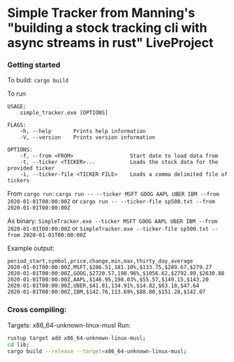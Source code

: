 # Simple Tracker from Manning's "building a stock tracking cli with async streams in rust" LiveProject

### Getting started
To build:
`cargo build`

To run
```
USAGE:
    simple_tracker.exe [OPTIONS]

FLAGS:
    -h, --help       Prints help information
    -V, --version    Prints version information

OPTIONS:
    -f, --from <FROM>                  Start date to load data from
    -t, --ticker <TICKER>...           Loads the stock data for the provided ticker
    -i, --ticker-file <TICKER FILE>    Loads a comma delimited file of tickers
```

From `cargo run`:
`cargo run -- --ticker MSFT GOOG AAPL UBER IBM --from 2020-01-01T00:00:00Z` or
`cargo run -- --ticker-file sp500.txt --from 2020-01-01T00:00:00Z`


As binary:
`SimpleTracker.exe --ticker MSFT GOOG AAPL UBER IBM --from 2020-01-01T00:00:00Z` or
`SimpleTracker.exe --ticker-file sp500.txt --from 2020-01-01T00:00:00Z`


Example output:
```
period_start,symbol,price,change,min,max,thirty_day_average
2020-01-01T00:00:00Z,MSFT,$286.51,181.10%,$133.75,$289.67,$279.27
2020-01-01T00:00:00Z,GOOG,$2720.57,198.96%,$1056.62,$2792.89,$2630.88
2020-01-01T00:00:00Z,AAPL,$146.95,198.03%,$55.57,$149.15,$143.20
2020-01-01T00:00:00Z,UBER,$41.81,134.91%,$14.82,$63.18,$47.64
2020-01-01T00:00:00Z,IBM,$142.76,113.69%,$88.80,$151.28,$142.07
```

### Cross compiling:
Targets: x86_64-unknown-linux-musl
Run:
```bash
rustup target add x86_64-unknown-linux-musl;
cd lib;
cargo build --release --target=x86_64-unknown-linux-musl;
```